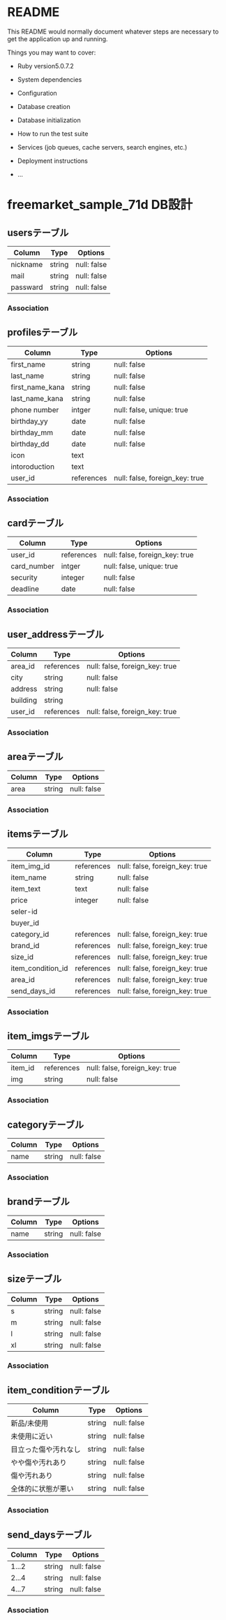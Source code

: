 # README

This README would normally document whatever steps are necessary to get the
application up and running.

Things you may want to cover:

* Ruby version5.0.7.2

* System dependencies

* Configuration

* Database creation

* Database initialization

* How to run the test suite

* Services (job queues, cache servers, search engines, etc.)

* Deployment instructions

* ...

# freemarket_sample_71d DB設計
## usersテーブル
|Column|Type|Options|
|------|----|-------|
|nickname|string|null: false|
|mail|string|null: false|
|passward|string|null: false|
### Association

## profilesテーブル
|Column|Type|Options|
|------|----|-------|
|first_name|string|null: false|
|last_name|string|null: false|
|first_name_kana|string|null: false|
|last_name_kana|string|null: false|
|phone number|intger|null: false, unique: true|
|birthday_yy|date|null: false|
|birthday_mm|date|null: false|
|birthday_dd|date|null: false|
|icon|text||
|intoroduction|text||
|user_id|references|null: false, foreign_key: true|
### Association

## cardテーブル
|Column|Type|Options|
|------|----|-------|
|user_id|references|null: false, foreign_key: true|
|card_number|intger|null: false, unique: true|
|security|integer|null: false|
|deadline|date|null: false|
### Association

## user_addressテーブル
|Column|Type|Options|
|------|----|-------|
|area_id|references|null: false, foreign_key: true|
|city|string|null: false|
|address|string|null: false|
|building|string||
|user_id|references|null: false, foreign_key: true|
### Association

## areaテーブル
|Column|Type|Options|
|------|----|-------|
|area|string|null: false|
### Association

## itemsテーブル
|Column|Type|Options|
|------|----|-------|
|item_img_id|references|null: false, foreign_key: true|
|item_name|string|null: false|
|item_text|text|null: false|
|price|integer|null: false|
|seler-id|
|buyer_id|
|category_id|references|null: false, foreign_key: true|
|brand_id|references|null: false, foreign_key: true|
|size_id|references|null: false, foreign_key: true|
|item_condition_id|references|null: false, foreign_key: true|
|area_id|references|null: false, foreign_key: true|
|send_days_id|references|null: false, foreign_key: true|
### Association

## item_imgsテーブル
|Column|Type|Options|
|------|----|-------|
|item_id|references|null: false, foreign_key: true|
|img|string|null: false|
### Association

## categoryテーブル
|Column|Type|Options|
|------|----|-------|
|name|string|null: false|

### Association

## brandテーブル
|Column|Type|Options|
|------|----|-------|
|name|string|null: false|
### Association

## sizeテーブル
|Column|Type|Options|
|------|----|-------|
|s|string|null: false|
|m|string|null: false|
|l|string|null: false|
|xl|string|null: false|
### Association

## item_conditionテーブル
|Column|Type|Options|
|------|----|-------|
|新品/未使用|string|null: false|
|未使用に近い|string|null: false|
|目立った傷や汚れなし|string|null: false|
|やや傷や汚れあり|string|null: false|
|傷や汚れあり|string|null: false|
|全体的に状態が悪い|string|null: false|
### Association

## send_daysテーブル
|Column|Type|Options|
|------|----|-------|
|1...2|string|null: false|
|2...4|string|null: false|
|4...7|string|null: false|
### Association
